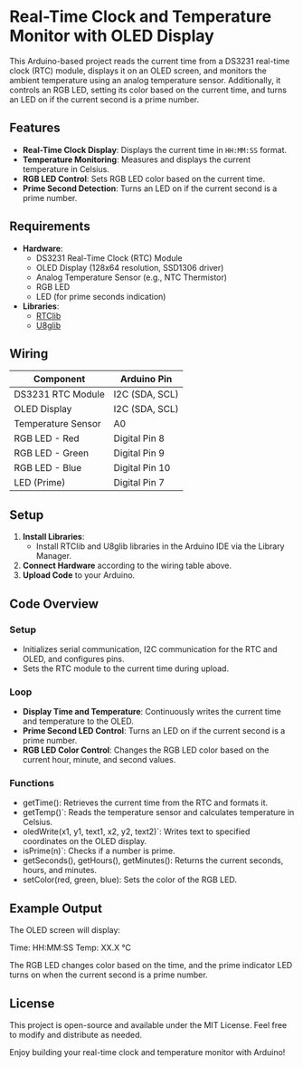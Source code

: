 # Real-Time Clock and Temperature Monitor with OLED Display

This Arduino-based project reads the current time from a DS3231 real-time clock (RTC) module, displays it on an OLED screen, and monitors the ambient temperature using an analog temperature sensor. Additionally, it controls an RGB LED, setting its color based on the current time, and turns an LED on if the current second is a prime number.

## Features
- **Real-Time Clock Display**: Displays the current time in `HH:MM:SS` format.
- **Temperature Monitoring**: Measures and displays the current temperature in Celsius.
- **RGB LED Control**: Sets RGB LED color based on the current time.
- **Prime Second Detection**: Turns an LED on if the current second is a prime number.

## Requirements
- **Hardware**:
  - DS3231 Real-Time Clock (RTC) Module
  - OLED Display (128x64 resolution, SSD1306 driver)
  - Analog Temperature Sensor (e.g., NTC Thermistor)
  - RGB LED
  - LED (for prime seconds indication)
- **Libraries**:
  - [RTClib](https://github.com/adafruit/RTClib)
  - [U8glib](https://github.com/olikraus/u8glib)

## Wiring
| Component         | Arduino Pin |
|-------------------|-------------|
| DS3231 RTC Module | I2C (SDA, SCL) |
| OLED Display      | I2C (SDA, SCL) |
| Temperature Sensor| A0          |
| RGB LED - Red     | Digital Pin 8 |
| RGB LED - Green   | Digital Pin 9 |
| RGB LED - Blue    | Digital Pin 10 |
| LED (Prime)       | Digital Pin 7 |

## Setup
1. **Install Libraries**:
   - Install RTClib and U8glib libraries in the Arduino IDE via the Library Manager.
2. **Connect Hardware** according to the wiring table above.
3. **Upload Code** to your Arduino.

## Code Overview

### Setup
- Initializes serial communication, I2C communication for the RTC and OLED, and configures pins.
- Sets the RTC module to the current time during upload.

### Loop
- **Display Time and Temperature**: Continuously writes the current time and temperature to the OLED.
- **Prime Second LED Control**: Turns an LED on if the current second is a prime number.
- **RGB LED Color Control**: Changes the RGB LED color based on the current hour, minute, and second values.

### Functions
- getTime(): Retrieves the current time from the RTC and formats it.
- getTemp()`: Reads the temperature sensor and calculates temperature in Celsius.
- oledWrite(x1, y1, text1, x2, y2, text2)`: Writes text to specified coordinates on the OLED display.
- isPrime(n)`: Checks if a number is prime.
- getSeconds(), getHours(), getMinutes(): Returns the current seconds, hours, and minutes.
- setColor(red, green, blue): Sets the color of the RGB LED.

## Example Output
The OLED screen will display:

Time: HH:MM:SS
Temp: XX.X °C


The RGB LED changes color based on the time, and the prime indicator LED turns on when the current second is a prime number.

## License
This project is open-source and available under the MIT License. Feel free to modify and distribute as needed.

Enjoy building your real-time clock and temperature monitor with Arduino!
